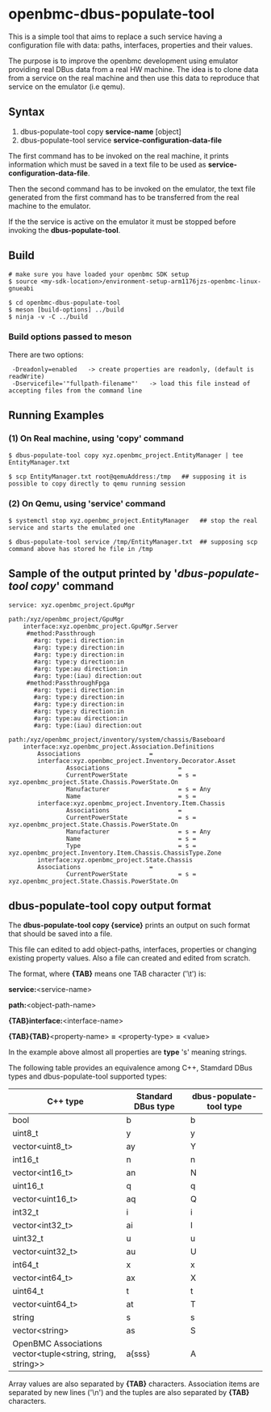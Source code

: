 # openbmc-dbus-populate-tool
This is a simple tool that aims to replace a such service having a configuration file with data: paths, interfaces, properties and their values.

The purpose is to improve the openbmc development using emulator providing real DBus data from a real HW machine.
The idea is to clone data from a service on the real machine and then use this data to reproduce that service on the emulator (i.e qemu).
## Syntax
1. dbus-populate-tool copy    **service-name** [object]
2. dbus-populate-tool service **service-configuration-data-file**

The first command has to be invoked on the real machine, it prints information which must be saved in a text file to be used as **service-configuration-data-file**.

Then the second command has to be invoked on the emulator, the text file generated from the first command has to be transferred from the real machine to the emulator.

If the the service is active on the emulator it must be stopped before invoking the **dbus-populate-tool**.

## Build
```
# make sure you have loaded your openbmc SDK setup
$ source <my-sdk-location>/environment-setup-arm1176jzs-openbmc-linux-gnueabi

$ cd openbmc-dbus-populate-tool
$ meson [build-options] ../build
$ ninja -v -C ../build
```

### Build options passed to meson
There are two options:
```
 -Dreadonly=enabled   -> create properties are readonly, (default is readWrite)
 -Dservicefile='"fullpath-filename"'   -> load this file instead of accepting files from the command line
```

## Running Examples
### (1) On Real machine, using 'copy' command
```
$ dbus-populate-tool copy xyz.openbmc_project.EntityManager | tee EntityManager.txt

$ scp EntityManager.txt root@qemuAddress:/tmp   ## supposing it is possible to copy directly to qemu running session
```

### (2) On Qemu, using 'service' command
```
$ systemctl stop xyz.openbmc_project.EntityManager   ## stop the real service and starts the emulated one

$ dbus-populate-tool service /tmp/EntityManager.txt  ## supposing scp command above has stored he file in /tmp

```

## Sample of the output printed by '*dbus-populate-tool copy*' command
```
service: xyz.openbmc_project.GpuMgr

path:/xyz/openbmc_project/GpuMgr
	interface:xyz.openbmc_project.GpuMgr.Server
	 #method:Passthrough
	   #arg: type:i direction:in
	   #arg: type:y direction:in
	   #arg: type:y direction:in
	   #arg: type:y direction:in
	   #arg: type:au direction:in
	   #arg: type:(iau) direction:out
	 #method:PassthroughFpga
	   #arg: type:i direction:in
	   #arg: type:y direction:in
	   #arg: type:y direction:in
	   #arg: type:y direction:in
	   #arg: type:au direction:in
	   #arg: type:(iau) direction:out

path:/xyz/openbmc_project/inventory/system/chassis/Baseboard
	interface:xyz.openbmc_project.Association.Definitions
		Associations                   =
        interface:xyz.openbmc_project.Inventory.Decorator.Asset
                Associations                   =
                CurrentPowerState              = s = xyz.openbmc_project.State.Chassis.PowerState.On
                Manufacturer                   = s = Any
                Name                           = s = 
        interface:xyz.openbmc_project.Inventory.Item.Chassis
                Associations                   =
                CurrentPowerState              = s = xyz.openbmc_project.State.Chassis.PowerState.On
                Manufacturer                   = s = Any
                Name                           = s =
                Type                           = s = xyz.openbmc_project.Inventory.Item.Chassis.ChassisType.Zone
        interface:xyz.openbmc_project.State.Chassis
		Associations                   =
                CurrentPowerState              = s = xyz.openbmc_project.State.Chassis.PowerState.On
```

## dbus-populate-tool copy output format
The **dbus-populate-tool copy {service}** prints an output on such format that should be saved into a file.

This file can edited to add object-paths, interfaces, properties or changing existing property values. Also a file can created and edited from scratch.

The format, where **{TAB}** means one TAB character ('\t') is:

**service:**&lt;service-name&gt;

**path:**&lt;object-path-name&gt; 

**{TAB}interface:**&lt;interface-name&gt;

**{TAB}{TAB}**&lt;property-name&gt;  **=**  &lt;property-type&gt;  **=**  &lt;value&gt;

In the example above almost all properties are **type** 's' meaning strings.

The following table provides an equivalence among C++, Stamdard DBus types and dbus-populate-tool supported types:

| C++ type                                           |  Standard DBus type|   dbus-populate-tool type|
|----------------------------------- |-----            |-----           |
| bool                                               | b                  | b                        |
| uint8_t                                            | y                  | y                        |
| vector&lt;uint8_t&gt;                              | ay                 | Y                        |
| int16_t                                            | n                  | n                        |
| vector&lt;int16_t&gt;                              | an                 | N                        |
| uint16_t                                           | q                  | q                        |
| vector&lt;uint16_t&gt;                             | aq                 | Q                        |
| int32_t                                            | i                  | i                        |
| vector&lt;int32_t&gt;                              | ai                 | I                        |
| uint32_t                                           | u                  | u                        |
| vector&lt;uint32_t&gt;                             | au                 | U                        |
| int64_t                                            | x                  | x                        |
| vector&lt;int64_t&gt;                              | ax                 | X                        |
| uint64_t                                           | t                  | t                        |
| vector&lt;uint64_t&gt;                             | at                 | T                        |
| string                                             | s                  | s                        |
| vector&lt;string&gt;                               | as                 | S                        |
| OpenBMC Associations<br>vector&lt;tuple&lt;string, string, string&gt;&gt;| a{sss}              | A                        |

Array values are also separated by **{TAB}** characters.
Association items are separated by new lines ('\n') and the tuples are also separated by **{TAB}** characters.


